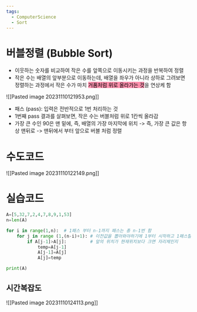 ```yaml
---
tags:
  - ComputerScience
  - Sort
---
```

# 버블정렬 (Bubble Sort)

- 이웃하는 숫자를 비교하여 작은 수를 앞쪽으로 이동시키는 과정을 반복하여 정렬
- 작은 수는 배열의 앞부분으로 이동하는데, 배열을 좌우가 아니라 상하로 그려보면 정렬하는 과정에서 작은 수가 마치 <mark style="background: #FF5582A6;">거품처럼 위로 올라가는 것</mark>을 연상케 함

![[Pasted image 20231110121953.png]]
- 패스 (pass): 입력은 전반적으로 1번 처리하는 것
- 1번째 pass 결과를 살펴보면, 작은 수는 버블처럼 위로 1칸씩 올라감
- 가장 큰 수인 90은 맨 밑에, 즉, 배열의 가장 마지막에 위치
	-> 즉, 가장 큰 값은 항상 맨뒤로 -> 맨뒤에서 부터 앞으로 버블 처럼 정렬

# 수도코드

![[Pasted image 20231110122149.png]]

# 실습코드

``` python
A=[5,32,7,2,4,7,8,9,1,53]
n=len(A)

for i in range(1,n):  # 1패스 부터 n-1까지 패스는 총 n-1번 함
    for j in range (1,(n-i)+1): # 이전값을 뽑아와야하기에 1부터 시작하고 1패스할때마다 j범위는 1씩 줄어듬
        if A[j-1]>A[j]:         # 앞의 위치가 현재위치보다 크면 자리체인지
            temp=A[j-1]
            A[j-1]=A[j]
            A[j]=temp

print(A)
```

## 시간복잡도

![[Pasted image 20231110124113.png]]

